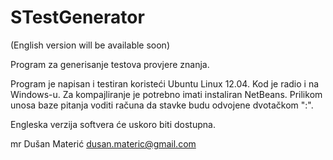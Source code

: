 STestGenerator
==============

(English version will be available soon) 

Program za generisanje testova provjere znanja.


Program je napisan i testiran koristeći Ubuntu Linux 12.04. Kod je radio i na Windows-u.
Za kompajliranje je potrebno imati instaliran NetBeans.
Prilikom unosa baze pitanja voditi računa da stavke budu odvojene dvotačkom ":".

Engleska verzija softvera će uskoro biti dostupna.



mr Dušan Materić
dusan.materic@gmail.com
